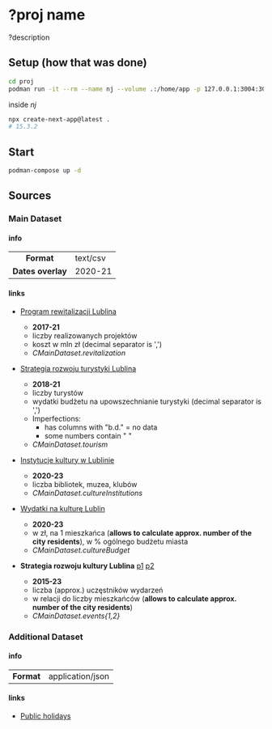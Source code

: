 # ?proj name
?description

## Setup (how that was done)
```bash
cd proj
podman run -it --rm --name nj --volume .:/home/app -p 127.0.0.1:3004:3004 localhost/simple-nodejs:alpha ash
```
inside _nj_
```sh
npx create-next-app@latest .
# 15.3.2
```


## Start
```bash
podman-compose up -d
```


## Sources
### Main Dataset
#### info
| | |
| :-: | :- |
| **Format** | text/csv |
| **Dates overlay** | 2020-21 |

#### links
- [Program rewitalizacji Lublina](https://dane.gov.pl/pl/dataset/3717,program-rewitalizacji-dla-lublina-na-lata-2017-2023/resource/54913/table)
  + **2017-21**
  + liczby realizowanych projektów
  + koszt w mln zł (decimal separator is ',')
  + _CMainDataset.revitalization_

- [Strategia rozwoju turystyki Lublina](https://dane.gov.pl/pl/dataset/3718,strategia-rozwoju-turystyki-miasta-lublin-do-roku-2025/resource/54916/table)
  + **2018-21**
  + liczby turystów
  + wydatki budżetu na upowszechnianie turystyki (decimal separator is ',')
  + Imperfections:
    - has columns with "b.d." = no data
    - some numbers contain " "
  + _CMainDataset.tourism_

- [Instytucje kultury w Lublinie](https://dane.gov.pl/pl/dataset/3643,c-3-1-instytucje-kultury-w-lublinie/resource/54739/table)
  + **2020-23**
  + liczba bibliotek, muzea, klubów
  + _CMainDataset.cultureInstitutions_

- [Wydatki na kulturę Lublin](https://dane.gov.pl/pl/dataset/3701,d-1-4-wydatki-na-kulture-w-przeliczeniu-na-jednego-mieszkanca/resource/54866/table)
  + **2020-23**
  + w zł, na 1 mieszkańca (**allows to calculate approx. number of the city residents**), w % ogólnego budżetu miasta
  + _CMainDataset.cultureBudget_

- **Strategia rozwoju kultury Lublina**
  [p1](https://dane.gov.pl/pl/dataset/3740,strategia-rozwoju-kultury-lublina-na-lata-2013-2020/resource/54959/table)
  [p2](https://dane.gov.pl/pl/dataset/3712,d-1-2-liczba-uczestnikow-wybranych-wydarzen-kulturalnych-oraz-imprez-artystyczno/resource/54895/table)
  + **2015-23**
  + liczba (approx.) uczęstników wydarzeń
  + w relacji do liczby mieszkańców (**allows to calculate approx. number of the city residents**)
  + _CMainDataset.events{1,2}_


### Additional Dataset
#### info
| | |
| :-: | :- |
| **Format** | application/json |

#### links
- [Public holidays](https://date.nager.at/)
